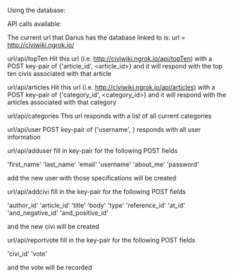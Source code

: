 Using the database:

API calls available:

The current url that Darius has the database linked to is:
url = http://civiwiki.ngrok.io/

url/api/topTen
Hit this url (i.e. http://civiwiki.ngrok.io/api/topTen) with a POST key-pair of {'article_id', <article_id>}
and it will respond with the top ten civis associated with that article

url/api/articles
Hit this url (i.e. http://civiwiki.ngrok.io/api/articles) with a POST key-pair of {'category_id', <category_id>}
and it will respond with the articles associated with that category

url/api/categories
This url responds with a list of all current categories

url/api/user
POST key-pair of {'username', <username>}
responds with all user information

url/api/adduser
fill in key-pair for the following POST fields

'first_name'
'last_name'
'email'
'username'
'about_me'
'password'

add the new user with those specifications will be created

url/api/addcivi
fill in the key-pair for the following POST fields

'author_id'
'article_id'
'title'
'body'
'type'
'reference_id'
'at_id'
'and_negative_id'
'and_positive_id'

and the new civi will be created

url/api/reportvote
fill in the key-pair for the following POST fields

'civi_id'
'vote'

and the vote will be recorded